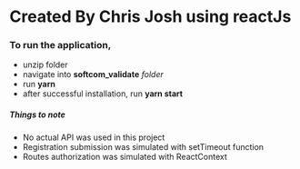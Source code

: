 # Created By Chris Josh using reactJs

### To run the application,
- unzip folder
- navigate into **softcom_validate** *folder*
- run **yarn**
- after successful installation, run **yarn start**

##### Things to note
- No actual API was used in this project
- Registration submission was simulated with setTimeout function 
- Routes authorization was simulated with ReactContext